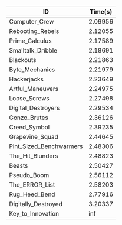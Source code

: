 |ID|Time(s)|
|-|-|
|Computer_Crew|2.09956|
|Rebooting_Rebels|2.12055|
|Prime_Calculus|2.17589|
|Smalltalk_Dribble|2.18691|
|Blackouts|2.21863|
|Byte_Mechanics|2.21979|
|Hackerjacks|2.23649|
|Artful_Maneuvers|2.24975|
|Loose_Screws|2.27498|
|Digital_Destroyers|2.29534|
|Gonzo_Brutes|2.36126|
|Creed_Symbol|2.39235|
|Grapevine_Squad|2.44645|
|Pint_Sized_Benchwarmers|2.48306|
|The_Hit_Blunders|2.48823|
|Beasts|2.50427|
|Pseudo_Boom|2.56112|
|The_ERROR_List|2.58203|
|Rug_Heed_Bend|2.77916|
|Digitally_Destroyed|3.20337|
|Key_to_Innovation|inf|
